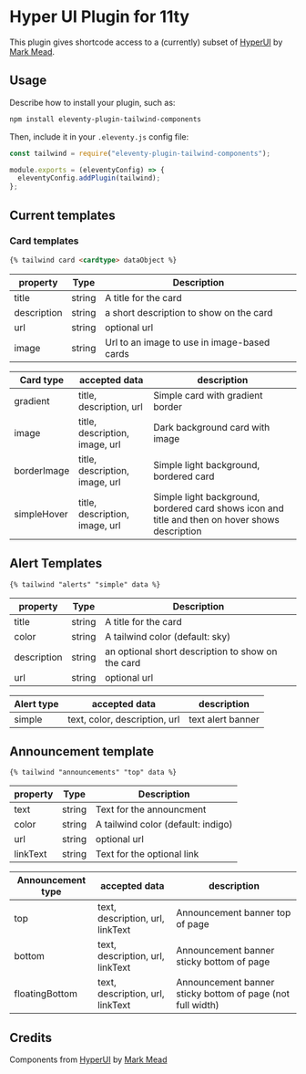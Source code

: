 # Hyper UI Plugin for 11ty

This plugin gives shortcode access to a (currently) subset of [HyperUI](https://www.hyperui.dev/) by [Mark Mead](https://twitter.com/itsmarkmead).



## Usage

Describe how to install your plugin, such as:

```bash
npm install eleventy-plugin-tailwind-components
```

Then, include it in your `.eleventy.js` config file:

```js
const tailwind = require("eleventy-plugin-tailwind-components");

module.exports = (eleventyConfig) => {
  eleventyConfig.addPlugin(tailwind);
};
```

## Current templates

### Card templates

```html
{% tailwind card <cardtype> dataObject %}
```

| property      | Type | Description       |
| ----------- | ---- | ------------- |
| title | string | A title for the card |
| description | string | a short description to show on the card |
| url | string | optional url |
| image | string | Url to an image to use in image-based cards |

| Card type | accepted data | description |
| ----------- | ---- | ------------- |
| gradient | title, description, url | Simple card with gradient border |
| image | title, description, image, url | Dark background card with image |
| borderImage | title, description, image, url | Simple light background, bordered card |
| simpleHover | title, description, image, url | Simple light background, bordered card shows icon and title and then on hover shows description |


## Alert Templates
```
{% tailwind "alerts" "simple" data %}
```

| property      | Type | Description       |
| ----------- | ---- | ------------- |
| title | string | A title for the card |
| color | string | A tailwind color (default: sky) |
| description | string | an optional short description to show on the card |
| url | string | optional url |



| Alert type | accepted data | description |
| ----------- | ---- | ------------- |
| simple | text, color, description, url | text alert banner |


## Announcement template

```
{% tailwind "announcements" "top" data %}
```
| property      | Type | Description       |
| ----------- | ---- | ------------- |
| text | string | Text for the announcment |
| color | string | A tailwind color (default: indigo) |
| url | string | optional url |
| linkText | string | Text for the optional link |

| Announcement type | accepted data | description |
| ----------- | ---- | ------------- |
| top | text, description, url, linkText | Announcement banner top of page |
| bottom | text, description, url, linkText | Announcement banner sticky bottom of page |
| floatingBottom | text, description, url, linkText | Announcement banner sticky bottom of page (not full width) |


## Credits

Components from [HyperUI](https://www.hyperui.dev/) by [Mark Mead](https://twitter.com/itsmarkmead)